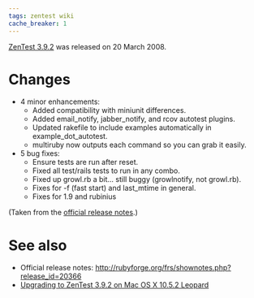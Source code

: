 ```yaml
---
tags: zentest wiki
cache_breaker: 1
---
```


[ZenTest 3.9.2](/wiki/ZenTest_3.9.2) was released on 20 March 2008.

# Changes

-   4 minor enhancements:
    -   Added compatibility with miniunit differences.
    -   Added email_notify, jabber_notify, and rcov autotest plugins.
    -   Updated rakefile to include examples automatically in example_dot_autotest.
    -   multiruby now outputs each command so you can grab it easily.
-   5 bug fixes:
    -   Ensure tests are run after reset.
    -   Fixed all test/rails tests to run in any combo.
    -   Fixed up growl.rb a bit... still buggy (growlnotify, not growl.rb).
    -   Fixes for -f (fast start) and last_mtime in general.
    -   Fixes for 1.9 and rubinius

(Taken from the [official release notes](http://rubyforge.org/frs/shownotes.php?release_id=20366).)

# See also

-   Official release notes: <http://rubyforge.org/frs/shownotes.php?release_id=20366>
-   [Upgrading to ZenTest 3.9.2 on Mac OS X 10.5.2 Leopard](/wiki/Upgrading_to_ZenTest_3.9.2_on_Mac_OS_X_10.5.2_Leopard)
